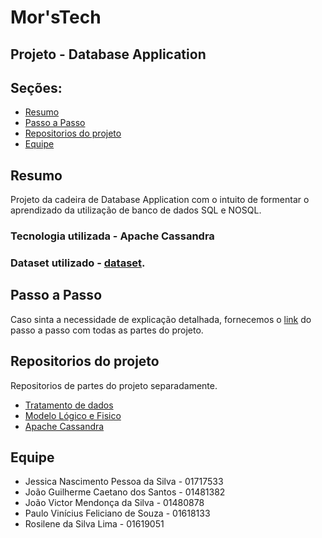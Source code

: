 # Mor'sTech
## Projeto - Database Application

## Seções:
- [Resumo](#resumo)
- [Passo a Passo](#passo-a-passo)
- [Repositorios do projeto](repositorios-do-projeto)
- [Equipe](#equipe)

## Resumo
Projeto da cadeira de Database Application com o intuito de formentar o aprendizado da utilização de banco de dados SQL e NOSQL.

### Tecnologia utilizada - Apache Cassandra
### Dataset utilizado - [dataset](https://www.kaggle.com/datasets/rajugc/imdb-top-250-movies-dataset).


## Passo a Passo
Caso sinta a necessidade de explicação detalhada, fornecemos o [link](https://docs.google.com/document/d/15_2Xkt4e99LXWo0lqcxmgpjAHF9BT6n5uN3Z2tNdnVw/edit?usp=sharing) do passo a passo com todas as partes do projeto.

## Repositorios do projeto
Repositorios de partes do projeto separadamente.
* [Tratamento de dados](https://github.com/Mor-sTech/Tratamento-de-Dados)
* [Modelo Lógico e Fisico](https://github.com/Mor-sTech/Modelo-logico-fisico?tab=readme-ov-file#equipe)
* [Apache Cassandra](https://github.com/Mor-sTech/Apache-Cassandra)


## Equipe
* Jessica Nascimento Pessoa da Silva - 01717533
* João Guilherme Caetano dos Santos - 01481382
* João Victor Mendonça da Silva - 01480878
* Paulo Vinícius Feliciano de Souza - 01618133
* Rosilene da Silva Lima - 01619051
